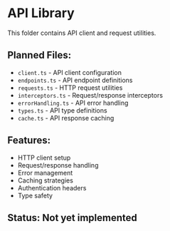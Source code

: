# API Library

This folder contains API client and request utilities.

## Planned Files:
- `client.ts` - API client configuration
- `endpoints.ts` - API endpoint definitions
- `requests.ts` - HTTP request utilities
- `interceptors.ts` - Request/response interceptors
- `errorHandling.ts` - API error handling
- `types.ts` - API type definitions
- `cache.ts` - API response caching

## Features:
- HTTP client setup
- Request/response handling
- Error management
- Caching strategies
- Authentication headers
- Type safety

## Status: Not yet implemented
